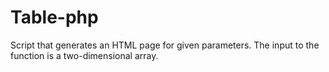 # Table-php
Script that generates an HTML page for given parameters. The input to the function is a two-dimensional array.

